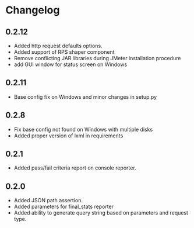 # Changelog

## 0.2.12
  - Added http request defaults options.
  - Added support of RPS shaper component
  - Remove conflicting JAR libraries during JMeter installation procedure
  - add GUI window for status screen on Windows

## 0.2.11
  - Base config fix on Windows and minor changes in setup.py

## 0.2.8
  - Fix base config not found on Windows with multiple disks
  - Added proper version of lxml in requirements

## 0.2.1
  - Added pass/fail criteria report on console reporter.

## 0.2.0

  - Added JSON path assertion.
  - Added parameters for final_stats reporter
  - Added ability to generate query string based on parameters and request type.
 

